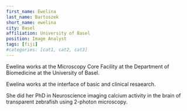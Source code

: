 ```yaml
---
first_name: Ewelina
last_name: Bartoszek
short_name: ewelina
city: Basel
affiliation: University of Basel
position: Image Analyst
tags: [fiji]
#categories: [cat1, cat2, cat3]
---
```


Ewelina works at the Microscopy Core Facility at the Department of Biomedicine at the University of Basel.

Ewelina works at the interface of basic and clinical resaearch. 


She did her PhD in Neuroscience imaging calcium activity in the brain of transparent zebrafish using 2-photon microscopy.

